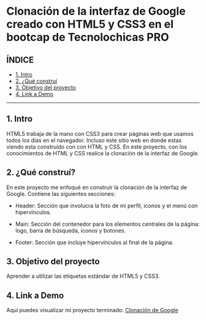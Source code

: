 # Clonación de la interfaz de Google creado con HTML5 y CSS3 en el bootcap de Tecnolochicas PRO


## **ÍNDICE**

* [1. Intro](https://github.com/Tonymoonie/clonaci-n_google/edit/main/README.md#1-intro)
* [2. ¿Qué construí](https://github.com/Tonymoonie/clonaci-n_google/edit/main/README.md#2-qu%C3%A9-constru%C3%AD)
* [3. Objetivo del proyecto](https://github.com/Tonymoonie/clonaci-n_google/edit/main/README.md#3-objetivo-del-proyecto)
* [4. Link a Demo](https://github.com/Tonymoonie/clonaci-n_google/edit/main/README.md#4-link-a-demo)

****

## 1. Intro
HTML5 trabaja de la mano con CSS3 para crear páginas web que usamos todos los días en el navegador. Incluso este sitio web en donde estas viendo esta construido con con HTML y CSS. En este proyecto, con los conocimientos de HTML y CSS realice la clonación de la interfaz de Google.

## 2. ¿Qué construí?
En este proyecto me enfoqué en construir la clonación de la interfaz de Google.
Contiene las siguientes secciones:

* Header: Sección que involucra la foto de mi perfil, iconos y el menú con hipervínculos.

* Main: Sección del contenedor para los elementos centrales de la página: logo, barra de búsqueda, iconos y botones.

* Footer: Sección que incluye hipervínculos al final de la página.

## 3. Objetivo del proyecto
Aprender a utilizar las etiquetas estándar de HTML5 y CSS3.

## 4. Link a Demo
Aquí puedes visualizar mi proyecto terminado: [Clonación de Google](#)

